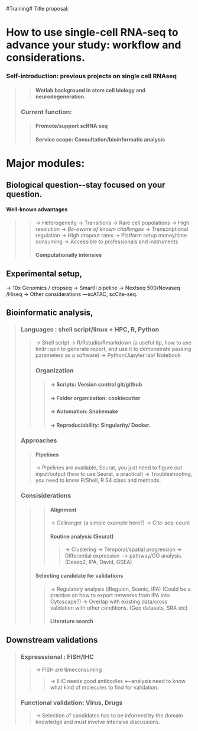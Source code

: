 #Training#
Title proposal: 
# How to use single-cell RNA-seq to advance your study: workflow and considerations. 

### Self-introduction: previous projects on single cell RNAseq
>> #### Wetlab background in stem cell biology and neurodegeneration.
> ### Current function: 
>> #### Promote/support scRNA seq 
>> #### Service scope: Consultation/bioinformatic analysis

# Major modules: 
## Biological question--stay focused on your question. 
#### Well-known advantages
>> -> Heterogeneity
>> -> Transitions 
>> -> Rare cell popolations
>> -> High resolution
>> -> _Be-aware of known challenges_
>> -> Transcriptional regulation
>> -> High dropout rates
>> -> Platform setup money/time consuming
>> -> Accessible to professionals and instruments
>> #### Computationally intensive
## Experimental setup, 
-> 10x Genomics / dropseq
-> SmartII pipeline
-> Nextseq 500/Novaseq /Hiseq
-> Other considerations —scATAC, scCite-seq.
## Bioinformatic analysis, 
> ### Languages : shell script/linux + HPC, R, Python
>> -> Shell script
>> -> R/Rstudio/Rmarkdown (a useful tip, how to use knitr::spin to generate report, and use it to demonstrate passing parameters as a software)
>> -> Python/Jupyter lab/ Notebook
>> ### Organization
>>> ####  -> Scripts: Version control git/github
>>> #### -> Folder organization: cookiecutter
>>> #### -> Automation: Snakemake
>>> #### -> Reproduciability: Singularity/ Docker.
> ### Approaches
>> #### Pipelines
>> -> Pipelines are available, Seurat, you just need to figure out input/output (how to use Seurat, a practical)
>> -> Troubleshooting, you need to know R/Shell, R S4 class and methods.
> ### Consisiderations 
>>> #### Alignment
>>> -> Cellranger (a simple example here?)
>>> -> Cite-seq-count
>>> #### Routine analysis (Seurat)
>>>> -> Clustering
>>>> -> Temporal/spatial progression
>>>> -> Differential expression —> pathway/GO analysis. (Deseq2, IPA, David, GSEA)
>> #### Selecting candidate for validations
>>> -> Regulatory analysis (iRegulon, Scenic, IPA) (Could be a practice on how to export networks from IPA into Cytoscape?)
>>> -> Overlap with existing data/cross validation with other conditions. (Geo datasets, SRA etc)
>>> #### Literature search
## Downstream validations
> ### Expresssional : FISH/IHC
>> -> FISH are timeconsuming 
>>> -> IHC needs good antibodies <--analysis need to know what kind of molecules to find for validation.
> ### Functional validation: Virus, Drugs
>> -> Selection of candidates has to be informed by the domain knowledge and must involve intensive discussions. 




